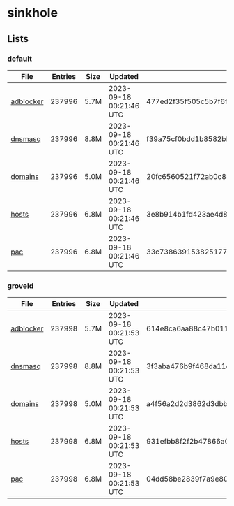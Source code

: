 # sinkhole

## Lists

### default

|File|Entries|Size|Updated|Hash|
|-|-|-|-|-|
|[adblocker](https://raw.githubusercontent.com/groveld/sinkhole/lists/default/adblocker.txt)|237996|5.7M|2023-09-18 00:21:46 UTC|477ed2f35f505c5b7f6f39fd190282c1a76ce2ea9ff2cc2991aa1237483821d0|
|[dnsmasq](https://raw.githubusercontent.com/groveld/sinkhole/lists/default/dnsmasq.txt)|237996|8.8M|2023-09-18 00:21:46 UTC|f39a75cf0bdd1b8582bb0e1977cdee797ac49f1a53d9474a676ff2d118e36efd|
|[domains](https://raw.githubusercontent.com/groveld/sinkhole/lists/default/domains.txt)|237996|5.0M|2023-09-18 00:21:46 UTC|20fc6560521f72ab0c8ec7830e2ae0e1af71f7c9171d8c1489c9bb65496c1a9b|
|[hosts](https://raw.githubusercontent.com/groveld/sinkhole/lists/default/hosts.txt)|237996|6.8M|2023-09-18 00:21:46 UTC|3e8b914b1fd423ae4d8db11bbf3632751f57e3ca376a009670d0226c780a7bdd|
|[pac](https://raw.githubusercontent.com/groveld/sinkhole/lists/default/pac.txt)|237996|6.8M|2023-09-18 00:21:46 UTC|33c738639153825177760b39fbb332d67ad149c697d388bb89a1decdd9a0cc23|

### groveld

|File|Entries|Size|Updated|Hash|
|-|-|-|-|-|
|[adblocker](https://raw.githubusercontent.com/groveld/sinkhole/lists/groveld/adblocker.txt)|237998|5.7M|2023-09-18 00:21:53 UTC|614e8ca6aa88c47b011bf2e78279d7cbb45a7953b91c9f99015843e87c3537dd|
|[dnsmasq](https://raw.githubusercontent.com/groveld/sinkhole/lists/groveld/dnsmasq.txt)|237998|8.8M|2023-09-18 00:21:53 UTC|3f3aba476b9f468da11c59680b04fef6c50c79c7a001dcb569d968090bd5a517|
|[domains](https://raw.githubusercontent.com/groveld/sinkhole/lists/groveld/domains.txt)|237998|5.0M|2023-09-18 00:21:53 UTC|a4f56a2d2d3862d3dbb8e001c31bdf4c683da56186a103446c6a111102d26dd4|
|[hosts](https://raw.githubusercontent.com/groveld/sinkhole/lists/groveld/hosts.txt)|237998|6.8M|2023-09-18 00:21:53 UTC|931efbb8f2f2b47866a02f4aa3d8980f5acb2ee2df32ebccc6fea4ee67b30ddf|
|[pac](https://raw.githubusercontent.com/groveld/sinkhole/lists/groveld/pac.txt)|237998|6.8M|2023-09-18 00:21:53 UTC|04dd58be2839f7a9e80982dca2cd67cbd0126234e377338acec38dca135ef0fe|
